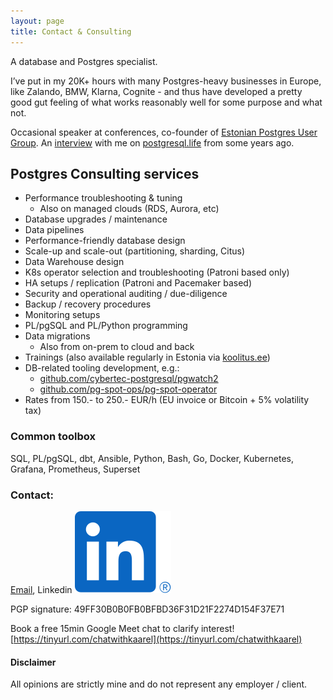 ```yaml
---
layout: page
title: Contact & Consulting
---
```


A database and Postgres specialist.

I’ve put in my 20K+ hours with many Postgres-heavy businesses in Europe, like Zalando, BMW, Klarna, Cognite - and thus have developed
a pretty good gut feeling of what works reasonably well for some purpose and what not.

Occasional speaker at conferences, co-founder of [Estonian Postgres User Group](https://www.meetup.com/tallinn-postgresql-meetup/).
An [interview](https://postgresql.life/post/kaarel_moppel/) with me on [postgresql.life](https://postgresql.life/) from some years ago.

## Postgres Consulting services

* Performance troubleshooting & tuning
  - Also on managed clouds (RDS, Aurora, etc)
* Database upgrades / maintenance
* Data pipelines
* Performance-friendly database design
* Scale-up and scale-out (partitioning, sharding, Citus)
* Data Warehouse design
* K8s operator selection and troubleshooting (Patroni based only)
* HA setups / replication (Patroni and Pacemaker based)
* Security and operational auditing / due-diligence
* Backup / recovery procedures
* Monitoring setups
* PL/pgSQL and PL/Python programming
* Data migrations
  * Also from on-prem to cloud and back
* Trainings (also available regularly in Estonia via [koolitus.ee](https://koolitus.ee/otsing?q=Moppel))
* DB-related tooling development, e.g.:
  - [github.com/cybertec-postgresql/pgwatch2](https://github.com/cybertec-postgresql/pgwatch2)
  - [github.com/pg-spot-ops/pg-spot-operator](https://github.com/pg-spot-ops/pg-spot-operator)
* Rates from 150.- to 250.- EUR/h (EU invoice or Bitcoin + 5% volatility tax)

### Common toolbox

SQL, PL/pgSQL, dbt, Ansible, Python, Bash, Go, Docker, Kubernetes, Grafana, Prometheus, Superset


### Contact:
[Email](mailto:kaarel.moppel@gmail.com), Linkedin [![](/assets/img/linkedin.svg)](https://www.linkedin.com/in/kaarelmoppel/)

PGP signature: 49FF30B0B0FB0BFBD36F31D21F2274D154F37E71

Book a free 15min Google Meet chat to clarify interest! [https://tinyurl.com/chatwithkaarel](https://tinyurl.com/chatwithkaarel)


#### Disclaimer

All opinions are strictly mine and do not represent any employer / client.

